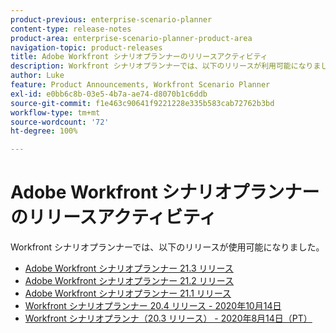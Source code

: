 ```yaml
---
product-previous: enterprise-scenario-planner
content-type: release-notes
product-area: enterprise-scenario-planner-product-area
navigation-topic: product-releases
title: Adobe Workfront シナリオプランナーのリリースアクティビティ
description: Workfront シナリオプランナーでは、以下のリリースが利用可能になりました。
author: Luke
feature: Product Announcements, Workfront Scenario Planner
exl-id: e0bb6c8b-03e5-4b7a-ae74-d8070b1c6ddb
source-git-commit: f1e463c90641f9221228e335b583cab72762b3bd
workflow-type: tm+mt
source-wordcount: '72'
ht-degree: 100%

---
```


# Adobe Workfront シナリオプランナーのリリースアクティビティ

Workfront シナリオプランナーでは、以下のリリースが使用可能になりました。

<!--* [Adobe Workfront Scenario Planner with the 21.4 release](../../../product-announcements/product-releases/scenario-planner-release-activity/sp-release-21-4.md) -->

* [Adobe Workfront シナリオプランナー 21.3 リリース](../../../product-announcements/product-releases/scenario-planner-release-activity/sp-release-21-3.md)
* [Adobe Workfront シナリオプランナー 21.2 リリース](../../../product-announcements/product-releases/scenario-planner-release-activity/sp-release-21-2.md)
* [Adobe Workfront シナリオプランナー 21.1 リリース](../../../product-announcements/product-releases/scenario-planner-release-activity/sp-release-21-1.md)
* [Workfront シナリオプランナー 20.4 リリース - 2020年10月14日](../../../product-announcements/product-releases/scenario-planner-release-activity/sp-release-20-4.md)
* [Workfront シナリオプランナ（20.3 リリース） - 2020年8月14日（PT）](../../../product-announcements/product-releases/scenario-planner-release-activity/sp-release-20-3.md)
